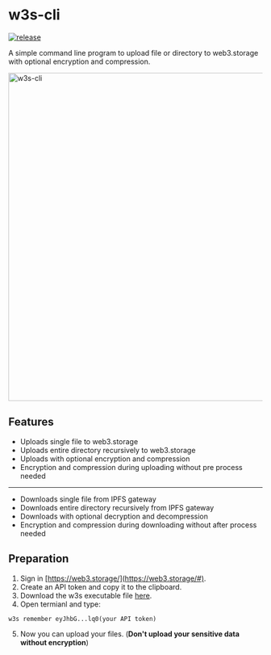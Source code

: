 # w3s-cli 
[![release](https://img.shields.io/github/v/release/qdwang/w3s-cli?include_prereleases&style=flat-square)](https://github.com/qdwang/w3s-cli/releases/latest)

A simple command line program to upload file or directory to web3.storage with optional encryption and compression. 

<img width="650" alt="w3s-cli" src="https://user-images.githubusercontent.com/403616/189143211-6255cf9d-e483-4fe2-9175-11270c31ffd7.png">

## Features

* Uploads single file to web3.storage
* Uploads entire directory recursively to web3.storage
* Uploads with optional encryption and compression
* Encryption and compression during uploading without pre process needed
---
* Downloads single file from IPFS gateway
* Downloads entire directory recursively from IPFS gateway
* Downloads with optional decryption and decompression
* Encryption and compression during downloading without after process needed


## Preparation
1. Sign in [https://web3.storage/](https://web3.storage/#).
2. Create an API token and copy it to the clipboard.
3. Download the w3s executable file [here](https://github.com/qdwang/w3s-cli/releases/latest).
4. Open termianl and type:
```shell
w3s remember eyJhbG...lq0(your API token)
```
5. Now you can upload your files. (**Don't upload your sensitive data without encryption**)



